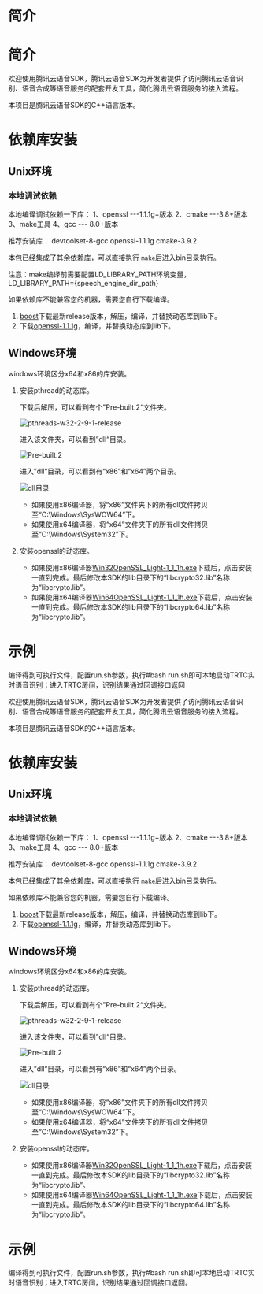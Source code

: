 # 简介

# 简介

欢迎使用腾讯云语音SDK，腾讯云语音SDK为开发者提供了访问腾讯云语音识别、语音合成等语音服务的配套开发工具，简化腾讯云语音服务的接入流程。

本项目是腾讯云语音SDK的C++语言版本。

# 依赖库安装

## Unix环境

### 本地调试依赖

本地编译调试依赖一下库：
1、openssl  ---1.1.1g+版本
2、cmake    ---3.8+版本
3、make工具
4、gcc      --- 8.0+版本

推荐安装库：
devtoolset-8-gcc
openssl-1.1.1g
cmake-3.9.2

本包已经集成了其余依赖库，可以直接执行 ``make``后进入bin目录执行。

注意：make编译前需要配置LD_LIBRARY_PATH环境变量，LD_LIBRARY_PATH={speech_engine_dir_path}

如果依赖库不能兼容您的机器，需要您自行下载编译。

1. [boost](https://www.boost.org/)下载最新release版本，解压，编译，并替换动态库到lib下。
2. 下载[openssl-1.1.1g](https://www.openssl.org/source/openssl-1.1.1h.tar.gz)，编译，并替换动态库到lib下。

## Windows环境

windows环境区分x64和x86的库安装。

1. 安装pthread的动态库。

   下载后解压，可以看到有个"Pre-built.2“文件夹。

   ![pthreads-w32-2-9-1-release](https://asr-develop-1256237915.cos.ap-nanjing.myqcloud.com/release.png)

   进入该文件夹，可以看到”dll“目录。

   ![Pre-built.2](https://asr-develop-1256237915.cos.ap-nanjing.myqcloud.com/prebuilt.2.png)

   进入”dll“目录，可以看到有“x86”和“x64”两个目录。

   ![dll目录](https://asr-develop-1256237915.cos.ap-nanjing.myqcloud.com/dll.png)

   * 如果使用x86编译器，将“x86”文件夹下的所有dll文件拷贝至“C:\Windows\SysWOW64”下。
   * 如果使用x64编译器，将“x64”文件夹下的所有dll文件拷贝至“C:\Windows\System32”下。
2. 安装openssl的动态库。

   * 如果使用x86编译器[Win32OpenSSL_Light-1_1_1h.exe](http://slproweb.com/download/Win32OpenSSL_Light-1_1_1h.exe)下载后，点击安装一直到完成。最后修改本SDK的lib目录下的“libcrypto32.lib”名称为“libcrypto.lib”。
   * 如果使用x64编译器[Win64OpenSSL_Light-1_1_1h.exe](http://slproweb.com/download/Win64OpenSSL_Light-1_1_1h.exe)下载后，点击安装一直到完成。最后修改本SDK的lib目录下的“libcrypto64.lib”名称为“libcrypto.lib”。

# 示例

编译得到可执行文件，配置run.sh参数，执行#bash run.sh即可本地启动TRTC实时语音识别；进入TRTC房间，识别结果通过回调接口返回

欢迎使用腾讯云语音SDK，腾讯云语音SDK为开发者提供了访问腾讯云语音识别、语音合成等语音服务的配套开发工具，简化腾讯云语音服务的接入流程。

本项目是腾讯云语音SDK的C++语言版本。

# 依赖库安装

## Unix环境

### 本地调试依赖

本地编译调试依赖一下库：
1、openssl  ---1.1.1g+版本
2、cmake    ---3.8+版本
3、make工具
4、gcc      --- 8.0+版本

推荐安装库：
devtoolset-8-gcc
openssl-1.1.1g
cmake-3.9.2

本包已经集成了其余依赖库，可以直接执行 ``make``后进入bin目录执行。

如果依赖库不能兼容您的机器，需要您自行下载编译。

1. [boost](https://www.boost.org/)下载最新release版本，解压，编译，并替换动态库到lib下。
2. 下载[openssl-1.1.1g](https://www.openssl.org/source/openssl-1.1.1h.tar.gz)，编译，并替换动态库到lib下。

## Windows环境

windows环境区分x64和x86的库安装。

1. 安装pthread的动态库。

   下载后解压，可以看到有个"Pre-built.2“文件夹。

   ![pthreads-w32-2-9-1-release](https://asr-develop-1256237915.cos.ap-nanjing.myqcloud.com/release.png)

   进入该文件夹，可以看到”dll“目录。

   ![Pre-built.2](https://asr-develop-1256237915.cos.ap-nanjing.myqcloud.com/prebuilt.2.png)

   进入”dll“目录，可以看到有“x86”和“x64”两个目录。

   ![dll目录](https://asr-develop-1256237915.cos.ap-nanjing.myqcloud.com/dll.png)

   * 如果使用x86编译器，将“x86”文件夹下的所有dll文件拷贝至“C:\Windows\SysWOW64”下。
   * 如果使用x64编译器，将“x64”文件夹下的所有dll文件拷贝至“C:\Windows\System32”下。
2. 安装openssl的动态库。

   * 如果使用x86编译器[Win32OpenSSL_Light-1_1_1h.exe](http://slproweb.com/download/Win32OpenSSL_Light-1_1_1h.exe)下载后，点击安装一直到完成。最后修改本SDK的lib目录下的“libcrypto32.lib”名称为“libcrypto.lib”。
   * 如果使用x64编译器[Win64OpenSSL_Light-1_1_1h.exe](http://slproweb.com/download/Win64OpenSSL_Light-1_1_1h.exe)下载后，点击安装一直到完成。最后修改本SDK的lib目录下的“libcrypto64.lib”名称为“libcrypto.lib”。

# 示例

编译得到可执行文件，配置run.sh参数，执行#bash run.sh即可本地启动TRTC实时语音识别；进入TRTC房间，识别结果通过回调接口返回。
